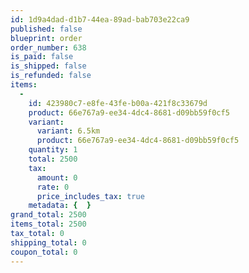 ```yaml
---
id: 1d9a4dad-d1b7-44ea-89ad-bab703e22ca9
published: false
blueprint: order
order_number: 638
is_paid: false
is_shipped: false
is_refunded: false
items:
  -
    id: 423980c7-e8fe-43fe-b00a-421f8c33679d
    product: 66e767a9-ee34-4dc4-8681-d09bb59f0cf5
    variant:
      variant: 6.5km
      product: 66e767a9-ee34-4dc4-8681-d09bb59f0cf5
    quantity: 1
    total: 2500
    tax:
      amount: 0
      rate: 0
      price_includes_tax: true
    metadata: {  }
grand_total: 2500
items_total: 2500
tax_total: 0
shipping_total: 0
coupon_total: 0
---
```

